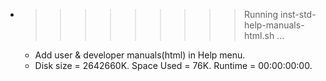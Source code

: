 * >>>>>>>>> Running inst-std-help-manuals-html.sh ...
  * Add user & developer manuals(html) in Help menu.
  * Disk size = 2642660K. Space Used = 76K. Runtime = 00:00:00:00.
